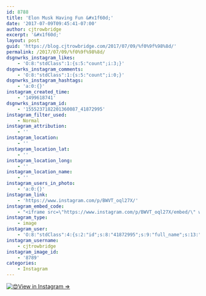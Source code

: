 ```yaml
---
id: 8788
title: 'Elon Musk Having Fun &#x1f60d;'
date: '2017-07-09T09:45:41-07:00'
author: cjtrowbridge
excerpt: '&#x1f60d;'
layout: post
guid: 'https://blog.cjtrowbridge.com/2017/07/09/%f0%9f%98%8d/'
permalink: /2017/07/09/%f0%9f%98%8d/
dsgnwrks_instagram_likes:
    - 'O:8:"stdClass":1:{s:5:"count";i:3;}'
dsgnwrks_instagram_comments:
    - 'O:8:"stdClass":1:{s:5:"count";i:0;}'
dsgnwrks_instagram_hashtags:
    - 'a:0:{}'
instagram_created_time:
    - '1499618741'
dsgnwrks_instagram_id:
    - '1555237182201360087_41872995'
instagram_filter_used:
    - Normal
instagram_attribution:
    - ''
instagram_location:
    - ''
instagram_location_lat:
    - ''
instagram_location_long:
    - ''
instagram_location_name:
    - ''
instagram_users_in_photo:
    - 'a:0:{}'
instagram_link:
    - 'https://www.instagram.com/p/BWVT_oql27X/'
instagram_embed_code:
    - "<iframe src=\"https://www.instagram.com/p/BWVT_oql27X/embed/\" width=\"612\" height=\"710\" frameborder=\"0\" scrolling=\"no\" allowtransparency=\"true\" class=\"insta-image-embed\"></iframe>\n"
instagram_type:
    - image
instagram_user:
    - 'O:8:"stdClass":4:{s:2:"id";s:8:"41872995";s:9:"full_name";s:13:"CJ Trowbridge";s:15:"profile_picture";s:96:"https://scontent.cdninstagram.com/t51.2885-19/s150x150/13724650_1188772791164794_142557231_a.jpg";s:8:"username";s:12:"cjtrowbridge";}'
instagram_username:
    - cjtrowbridge
instagram_image_id:
    - '8789'
categories:
    - Instagram
---
```


[![😍](https://blog.cjtrowbridge.com/wp-content/uploads/2017/07/1499618741-1-1.jpg)](https://www.instagram.com/p/BWVT_oql27X/)[View in Instagram ⇒](https://www.instagram.com/p/BWVT_oql27X/)